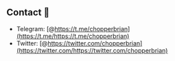 ## Contact 📘

- Telegram: [@https://t.me/chopperbrian](https://t.me/https://t.me/chopperbrian)
- Twitter: [@https://twitter.com/chopperbrian](https://twitter.com/https://twitter.com/chopperbrian)

